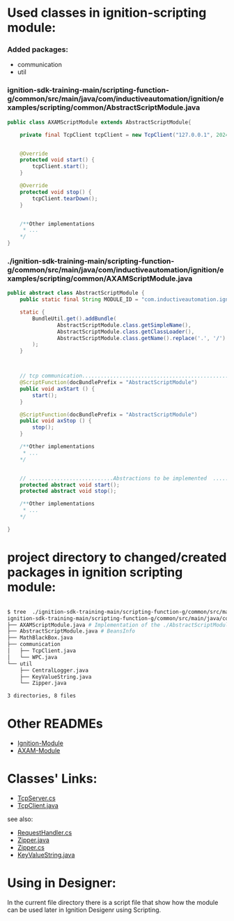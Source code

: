 # Used classes in ignition-scripting module:

**<h3>Added packages:</h3>**
- communication
- util 

**<h3>ignition-sdk-training-main/scripting-function-g/common/src/main/java/com/inductiveautomation/ignition/examples/scripting/common/AbstractScriptModule.java</h3>**
```java
public class AXAMScriptModule extends AbstractScriptModule{

    private final TcpClient tcpClient = new TcpClient("127.0.0.1", 2024, 4000, 5000);


    @Override
    protected void start() {
        tcpClient.start();
    }

    @Override
    protected void stop() {
        tcpClient.tearDown();
    }


    /**Other implementations
     * ...
    */
}
```

**<h3>./ignition-sdk-training-main/scripting-function-g/common/src/main/java/com/inductiveautomation/ignition/examples/scripting/common/AXAMScriptModule.java</h3>**
```java
public abstract class AbstractScriptModule {
    public static final String MODULE_ID = "com.inductiveautomation.ignition.examples.scripting.ScriptingFunctionG";

    static {
        BundleUtil.get().addBundle(
                AbstractScriptModule.class.getSimpleName(),
                AbstractScriptModule.class.getClassLoader(),
                AbstractScriptModule.class.getName().replace('.', '/')
        );
    }



    // tcp communication..............................................................
    @ScriptFunction(docBundlePrefix = "AbstractScriptModule")
    public void axStart () {
        start();
    }

    @ScriptFunction(docBundlePrefix = "AbstractScriptModule")
    public void axStop () {
        stop();
    }

    /**Other implementations
     * ...
    */


    // ...........................Abstractions to be implemented  ...............................................
    protected abstract void start();
    protected abstract void stop();

    /**Other implementations
     * ...
    */

}
```


# project directory to changed/created packages in ignition scripting module:

```sh

$ tree  ./ignition-sdk-training-main/scripting-function-g/common/src/main/java/com/inductiveautomation/ignition/examples/scripting/common/              
ignition-sdk-training-main/scripting-function-g/common/src/main/java/com/inductiveautomation/ignition/examples/scripting/common/
├── AXAMScriptModule.java # Implementation of the ./AbstractScriptModule.java
├── AbstractScriptModule.java # BeansInfo 
├── MathBlackBox.java
├── communication
│   ├── TcpClient.java
│   └── WPC.java
└── util
    ├── CentralLogger.java
    ├── KeyValueString.java
    └── Zipper.java

3 directories, 8 files
```

# Other READMEs
- [Ignition-Module](./ignitionModule/ignitionClientAxam/axClient/src/README.md)
- [AXAM-Module](./serverSim_axamModule/ServerSim/ServerSim/README.md)

# Classes' Links:
- [TcpServer.cs](./serverSim_axamModule/ServerSim/ServerSim/communication/TcpServer.cs)
- [TcpClient.java](./ignition-sdk-training-main/scripting-function-g/common/src/main/java/com/inductiveautomation/ignition/examples/scripting/common/communication/TcpClient.java)

see also:
- [RequestHandler.cs](./serverSim_axModule/SimServer/SimServer/utils/RequestHandler.cs)
- [Zipper.java](./ignitionModule/ignitionClientAxam/axClient/src/util/Zipper.java)
- [Zipper.cs](serverSim_axamModule/ServerSim/ServerSim/utils/Zipper.cs)
- [KeyValueString.java](./ignitionModule/ignitionClientAxam/axClient/src/util/KeyValueString.java)

# Using in Designer:
In the current file directory there is a script file that show how the module can be used later in Ignition Desigenr using Scripting. 
